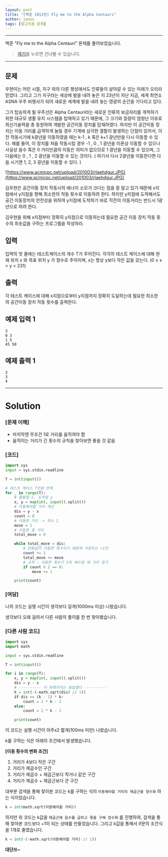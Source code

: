 ```yaml
---
layout: post
title: "[백준 1011번] Fly me to the Alpha Centauri"
author: janos
tags: [알고리즘 문제]
---
```


---

백준 "Fly me to the Alpha Centauri" 문제를 풀어보았습니다.

> [여기](#solution)를 누르면 건너뛸 수 있습니다.

---

## 문제

우현이는 어린 시절, 지구 외의 다른 행성에서도 인류들이 살아갈 수 있는 미래가 오리라 믿었다. 그리고 그가 지구라는 세상에 발을 내려 놓은 지 23년이 지난 지금, 세계 최연소 ASNA 우주 비행사가 되어 새로운 세계에 발을 내려 놓는 영광의 순간을 기다리고 있다.

그가 탑승하게 될 우주선은 Alpha Centauri라는 새로운 인류의 보금자리를 개척하기 위한 대규모 생활 유지 시스템을 탑재하고 있기 때문에, 그 크기와 질량이 엄청난 이유로 최신기술력을 총 동원하여 개발한 공간이동 장치를 탑재하였다. 하지만 이 공간이동 장치는 이동 거리를 급격하게 늘릴 경우 기계에 심각한 결함이 발생하는 단점이 있어서, 이전 작동시기에 k광년을 이동하였을 때는 k-1 , k 혹은 k+1 광년만을 다시 이동할 수 있다. 예를 들어, 이 장치를 처음 작동시킬 경우 -1 , 0 , 1 광년을 이론상 이동할 수 있으나 사실상 음수 혹은 0 거리만큼의 이동은 의미가 없으므로 1 광년을 이동할 수 있으며, 그 다음에는 0 , 1 , 2 광년을 이동할 수 있는 것이다. ( 여기서 다시 2광년을 이동한다면 다음 시기엔 1, 2, 3 광년을 이동할 수 있다. )

![https://www.acmicpc.net/upload/201003/rlaehdgur.JPG](https://www.acmicpc.net/upload/201003/rlaehdgur.JPG)

김우현은 공간이동 장치 작동시의 에너지 소모가 크다는 점을 잘 알고 있기 때문에 x지점에서 y지점을 향해 최소한의 작동 횟수로 이동하려 한다. 하지만 y지점에 도착해서도 공간 이동장치의 안전성을 위하여 y지점에 도착하기 바로 직전의 이동거리는 반드시 1광년으로 하려 한다.

김우현을 위해 x지점부터 정확히 y지점으로 이동하는데 필요한 공간 이동 장치 작동 횟수의 최솟값을 구하는 프로그램을 작성하라.

## 입력

입력의 첫 줄에는 테스트케이스의 개수 T가 주어진다. 각각의 테스트 케이스에 대해 현재 위치 x 와 목표 위치 y 가 정수로 주어지며, x는 항상 y보다 작은 값을 갖는다. (0 ≤ x < y < 231)

## 출력

각 테스트 케이스에 대해 x지점으로부터 y지점까지 정확히 도달하는데 필요한 최소한의 공간이동 장치 작동 횟수를 출력한다.

## 예제 입력 1

```
3
0 3
1 5
45 50

```

## 예제 출력 1

```
3
3
4
```

---

# Solution

### [문제 이해]

- 마지막엔 무조건 1로 거리를 움직여야 함
- 움직이는 거리가 긴 횟수의 규칙을 찾아보면 좋을 것 같음

### [코드]

```python
import sys
input = sys.stdin.readline

T = int(input())

# 테스트 케이스 T만큼 반복
for _ in range(T):
    # 출발점 x, 도착점 y
    x, y = map(int, input().split())
    # 이동해야할 거리 계산
    dis = y - x
    count = 0
    # 이동한 거리 -> 최소 1
    move = 1
    # 이동한 총 거리
    total_move = 0

    while total_move < dis:
        # 반환값이 이동한 횟수이기 때문에 카운트는 +1만
        count += 1
        total_move += move
        # 규칙 : 이동한 횟수가 2의 배수일 때 거리 증가
        if count % 2 == 0:
            move += 1

    print(count)
```

### [여담]

나의 코드는 실행 시간이 생각보다 길게(1000ms 이상) 나왔습니다.

생각보다 오래 걸려서 다른 사람의 풀이를 한 번 찾아봤습니다.

### [다른 사람 코드]

```python
import sys
import math

input = sys.stdin.readline

T = int(input())

for i in range(T):
    x, y = map(int, input().split())
    dis = y - x
    # ---------- 이 위쪽까지는 동일했다 ----------
    k = int(-(-math.sqrt(dis) // 1))
    if dis <= (k - 1) * k:
        count = 2 * k - 2
    else:
        count = 2 * k - 1

    print(count)
```

이 코드는 실행 시간이 아주x2 짧게(100ms 미만) 나왔습니다.

k를 구하는 식은 아래의 조건에서 발생했습니다.

**[이동 횟수의 변화 조건]**

1. 거리가 4보다 작은 구간
2. 거리가 제곱수인 구간
3. 거리가 제곱수 + 제곱근보다 작거나 같은 구간
4. 거리가 제곱수 + 제곱근보다 큰 구간

대부분 검색을 통해 찾아본 코드는 k를 구하는 식이 `이동해야할 거리의 제곱근을 정수화` 하는 식이었습니다.

```python
k = int(math.sqrt(이동해야할 거리))
```

하지만 위 코드는 k값을 `제곱근에 음수를 곱하고 몫을 구해 정수화` 를 진행하여, 검색을 통해 찾아본 코드보다 +1이 되는 상태를 만들었습니다. 그리고 k값을 통해서 if문의 조건식을 1개로 줄였습니다.

```python
k = int(-(-math.sqrt(이동해야할 거리) // 1))
```

**대단쓰~**